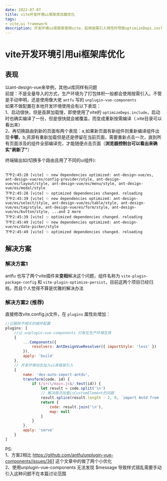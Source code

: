 ```yaml
---
date: 2022-07-07
title: vite开发环境ui框架库加载优化
tags:
- vite,ui framework
description: 开发环境ui框架库使用vite，启用按需引入特性时导致optimizeDeps.include失效
---
```

# vite开发环境引用ui框架库优化

## 表现
以ant-design-vue来举例，其他ui库同样有问题  
前提：不是全量导入的方式，生产环境为了打包体积一般都会使用按需引入。不管是手动申明，还是使用像大佬 `antfu` 写的 `unplugin-vue-components`   
如果不做配置在本地开发环境使用会有以下表现：   
  1、启动很快，但是首屏加载慢，即使使用了vite的 `optimizeDeps.include`，启动时也确实编译了一份，但是很快就会被覆盖，而变成重新按需编译（.vite目录可以看出来）  
  2、再切换路由到新的页面有两个表现：a,如果新页面有新组件则重新编译组件出现**卡顿**，b,资源有重新加载但是还是停留在当前页面，需要重新点击一次，直到所有页面涉及的组件全部编译完，才能随便点击页面（**浏览器控制台可以看出来确实"刷新了"**）

终端输出如(切换多个路由且用了不同的ui组件):
```text

下午2:45:28 [vite] ✨ new dependencies optimized: ant-design-vue/es, ant-design-vue/es/config-provider/style, ant-design-vue/es/layout/style, ant-design-vue/es/menu/style, ant-design-vue/es/modal/style
下午2:45:28 [vite] ✨ optimized dependencies changed. reloading
下午2:45:39 [vite] ✨ new dependencies optimized: ant-design-vue/es/select/style, ant-design-vue/es/table/style, ant-design-vue/es/tag/style, ant-design-vue/es/form/style, ant-design-vue/es/button/style, ...and 2 more
下午2:45:39 [vite] ✨ optimized dependencies changed. reloading
下午2:45:49 [vite] ✨ new dependencies optimized: ant-design-vue/es/date-picker/style
下午2:45:49 [vite] ✨ optimized dependencies changed. reloading

```
## 解决方案

### 解决方案1
antfu 也写了两个vite插件来**变相**解决这个问题，组件名称为 `vite-plugin-package-config` 和 `vite-plugin-optimize-persist`，目前这两个项目已经归档，而且个人觉得不算是优雅的解决办法

### 解决方案2 (推荐)
直接修改vite.config.js文件，在 `plugins` 属性处增加：
```js
//已删除不相关的插件配置
plugins: [
    //让 unplugin-vue-components 只有在生产环境生效
    {
        ...Components({
            resolvers: AntDesignVueResolver({ importStyle: 'less' })
        }),
        apply: 'build'
    },
    // 开发环境动态加入ui库框架引入
    {
        name: 'dev-auto-import-antdv',
        transform(code, id) {
            if (/src\/main.js$/.test(id)) {
                let result = code.split('\n')
                // 解决首次加载isCustomElement的问题
                result.splice(result.length - 2, 0, `import Antd from 'ant-design-vue';import 'ant-design-vue/dist/antd.less';app.use(Antd);`)
                return {
                    code: result.join('\n'),
                    map: null
                }
            }
        },
        apply: 'serve'
    }
]
```
PS:  
1、方案2相比 https://github.com/antfu/unplugin-vue-components/issues/361 这个文章中的做了两个小优化  
2、使用unplugin-vue-components 无法发现 $message 导致样式错乱需要手动引入这种问题不在本篇讨论范围 
